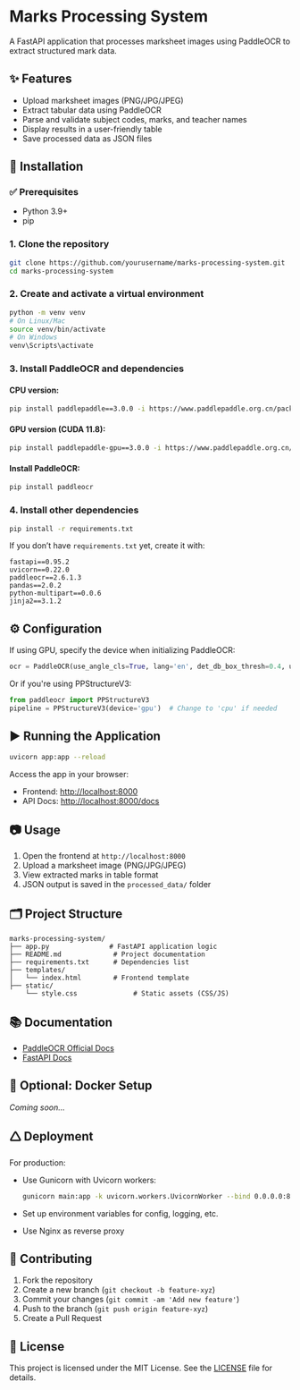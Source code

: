 # Marks Processing System

A FastAPI application that processes marksheet images using PaddleOCR to extract structured mark data.

## ✨ Features

* Upload marksheet images (PNG/JPG/JPEG)
* Extract tabular data using PaddleOCR
* Parse and validate subject codes, marks, and teacher names
* Display results in a user-friendly table
* Save processed data as JSON files

## 🚀 Installation

### ✅ Prerequisites

* Python 3.9+
* pip

### 1. Clone the repository

```bash
git clone https://github.com/yourusername/marks-processing-system.git
cd marks-processing-system
```

### 2. Create and activate a virtual environment

```bash
python -m venv venv
# On Linux/Mac
source venv/bin/activate
# On Windows
venv\Scripts\activate
```

### 3. Install PaddleOCR and dependencies

#### CPU version:

```bash
pip install paddlepaddle==3.0.0 -i https://www.paddlepaddle.org.cn/packages/stable/cpu/
```

#### GPU version (CUDA 11.8):

```bash
pip install paddlepaddle-gpu==3.0.0 -i https://www.paddlepaddle.org.cn/packages/stable/cu118/
```

#### Install PaddleOCR:

```bash
pip install paddleocr
```

### 4. Install other dependencies

```bash
pip install -r requirements.txt
```

If you don’t have `requirements.txt` yet, create it with:

```text
fastapi==0.95.2
uvicorn==0.22.0
paddleocr==2.6.1.3
pandas==2.0.2
python-multipart==0.0.6
jinja2==3.1.2
```

## ⚙️ Configuration

If using GPU, specify the device when initializing PaddleOCR:

```python
ocr = PaddleOCR(use_angle_cls=True, lang='en', det_db_box_thresh=0.4, use_gpu=True)
```

Or if you're using PPStructureV3:

```python
from paddleocr import PPStructureV3
pipeline = PPStructureV3(device='gpu')  # Change to 'cpu' if needed
```

## ▶️ Running the Application

```bash
uvicorn app:app --reload
```

Access the app in your browser:

* Frontend: [http://localhost:8000](http://localhost:8000)
* API Docs: [http://localhost:8000/docs](http://localhost:8000/docs)

## 📷 Usage

1. Open the frontend at `http://localhost:8000`
2. Upload a marksheet image (PNG/JPG/JPEG)
3. View extracted marks in table format
4. JSON output is saved in the `processed_data/` folder

## 🗂️ Project Structure

```
marks-processing-system/
├── app.py               # FastAPI application logic
├── README.md             # Project documentation
├── requirements.txt      # Dependencies list
├── templates/
│   └── index.html        # Frontend template
├── static/ 
    └── style.css              # Static assets (CSS/JS)

```

## 📚 Documentation

* [PaddleOCR Official Docs](https://paddlepaddle.github.io/PaddleOCR/main/en/index.html)
* [FastAPI Docs](https://fastapi.tiangolo.com/)

## 🐳 Optional: Docker Setup

*Coming soon...*

## 🛆 Deployment

For production:

* Use Gunicorn with Uvicorn workers:

  ```bash
  gunicorn main:app -k uvicorn.workers.UvicornWorker --bind 0.0.0.0:8000
  ```

* Set up environment variables for config, logging, etc.

* Use Nginx as reverse proxy

## 🤝 Contributing

1. Fork the repository
2. Create a new branch (`git checkout -b feature-xyz`)
3. Commit your changes (`git commit -am 'Add new feature'`)
4. Push to the branch (`git push origin feature-xyz`)
5. Create a Pull Request

## 📝 License

This project is licensed under the MIT License. See the [LICENSE](LICENSE) file for details.
